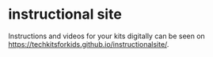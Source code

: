 # instructional site
Instructions and videos for your kits digitally
can be seen on https://techkitsforkids.github.io/instructionalsite/.
